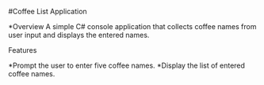 #Coffee List Application

*Overview
A simple C# console application that collects coffee names from user input and displays the entered names.

Features

 *Prompt the user to enter five coffee names.
 *Display the list of entered coffee names.
